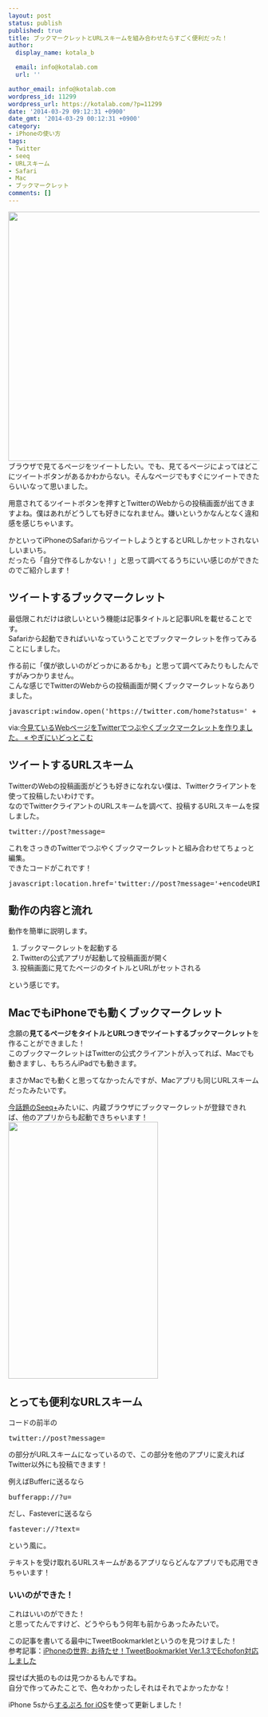 ```yaml
---
layout: post
status: publish
published: true
title: ブックマークレットとURLスキームを組み合わせたらすごく便利だった！
author:
  display_name: kotala_b

  email: info@kotalab.com
  url: ''

author_email: info@kotalab.com
wordpress_id: 11299
wordpress_url: https://kotalab.com/?p=11299
date: '2014-03-29 09:12:31 +0900'
date_gmt: '2014-03-29 00:12:31 +0900'
category:
- iPhoneの使い方
tags:
- Twitter
- seeq
- URLスキーム
- Safari
- Mac
- ブックマークレット
comments: []
---
```

<p><img alt="" src="https://kotalab.com/wp-content/uploads/slooProImg_20140329091227.jpg" width="548" height="499" class="slooProImg" /><br />
ブラウザで見てるページをツイートしたい。でも、見てるページによってはどこにツイートボタンがあるかわからない。そんなページでもすぐにツイートできたらいいなって思いました。</p>
<p>用意されてるツイートボタンを押すとTwitterのWebからの投稿画面が出てきますよね。僕はあれがどうしても好きになれません。嫌いというかなんとなく違和感を感じちゃいます。</p>
<p>かといってiPhoneのSafariからツイートしようとするとURLしかセットされないしいまいち。<br />
だったら「自分で作るしかない！」と思って調べてるうちにいい感じのができたのでご紹介します！</p>
<p><!--more--></p>
<h2>ツイートするブックマークレット</h2>
<p>最低限これだけは欲しいという機能は記事タイトルと記事URLを載せることです。<br />
Safariから起動できればいいなっていうことでブックマークレットを作ってみることにしました。</p>
<p>作る前に「僕が欲しいのがどっかにあるかも」と思って調べてみたりもしたんですがみつかりません。<br />
こんな感じでTwitterのWebからの投稿画面が開くブックマークレットならありました。</p>
<pre class="width-set:true width:548 lang:default decode:true " title="Twitterでつぶやくブックマークレット" >javascript:window.open('https://twitter.com/home?status=' + encodeURIComponent(document.title + ' %C2%BB ' + location.href));void(0)</pre>
<p>via:<a href="http://blog.yagi2.com/?p=808" target="_blank">今見ているWebページをTwitterでつぶやくブックマークレットを作りました。 &laquo; やぎにいどっとこむ</a><a href="https://b.hatena.ne.jp/entry/http://blog.yagi2.com/?p=808" target="_blank"><img border="0" src="https://b.hatena.ne.jp/entry/image/http://blog.yagi2.com/?p=808" alt="" /></a></p>
<h2>ツイートするURLスキーム</h2>
<p>TwitterのWebの投稿画面がどうも好きになれない僕は、Twitterクライアントを使って投稿したいわけです。<br />
なのでTwitterクライアントのURLスキームを調べて、投稿するURLスキームを探しました。</p>
<pre class="width-set:true width:548 lang:default decode:true " >twitter://post?message=</pre>
<p>これをさっきのTwitterでつぶやくブックマークレットと組み合わせてちょっと編集。<br />
できたコードがこれです！</p>
<pre class="width-set:true width:548 lang:default decode:true " >javascript:location.href='twitter://post?message='+encodeURIComponent(document.title+'%5Cn'+document.URL);</pre>
<h2>動作の内容と流れ</h2>
<p>動作を簡単に説明します。</p>
<ol>
<li>ブックマークレットを起動する</li>
<li>Twitterの公式アプリが起動して投稿画面が開く</li>
<li>投稿画面に見てたページのタイトルとURLがセットされる</li>
</ol>
<p>という感じです。</p>
<h2>MacでもiPhoneでも動くブックマークレット</h2>
<p>念願の<strong>見てるページをタイトルとURLつきでツイートするブックマークレット</strong>を作ることができました！<br />
このブックマークレットはTwitterの公式クライアントが入ってれば、Macでも動きますし、もちろんiPadでも動きます。</p>
<p>まさかMacでも動くと思ってなかったんですが、Macアプリも同じURLスキームだったみたいです。</p>
<p><a href="https://www.lifehacker.jp/2014/03/140326tabroid_iphoneseeq.html" target="_blank">今話題のSeeq+</a>みたいに、内蔵ブラウザにブックマークレットが登録できれば、他のアプリからも起動できちゃいます！<br />
<img alt="" src="https://kotalab.com/wp-content/uploads/slooProImg_20140329091228.jpg" width="300" height="514" class="slooProImg" /></p>
<h2>とっても便利なURLスキーム</h2>
<p>コードの前半の</p>
<pre>twitter://post?message=</pre>
<p>の部分がURLスキームになっているので、この部分を他のアプリに変えればTwitter以外にも投稿できます！</p>
<p>例えばBufferに送るなら</p>
<pre>bufferapp://?u=</pre>
<p>だし、Fasteverに送るなら</p>
<pre>fastever://?text=</pre>
<p>という風に。</p>
<p>テキストを受け取れるURLスキームがあるアプリならどんなアプリでも応用できちゃいます！</p>
<h3>いいのができた！</h3>
<p>これはいいのができた！<br />
と思ってたんですけど、どうやらもう何年も前からあったみたいで。</p>
<p>この記事を書いてる最中にTweetBookmarkletというのを見つけました！<br />
参考記事：<a href="http://iphone.uchi.in/article/225676689.html" target="_blank">iPhoneの世界: お待たせ！TweetBookmarklet Ver.1.3でEchofon対応しました</a><a href="https://b.hatena.ne.jp/entry/http://iphone.uchi.in/article/225676689.html" target="_blank"><img border="0" src="https://b.hatena.ne.jp/entry/image/http://iphone.uchi.in/article/225676689.html" alt="" /></a></p>
<p>探せば大抵のものは見つかるもんですね。<br />
自分で作ってみたことで、色々わかったしそれはそれでよかったかな！</p>
<p>iPhone 5sから<a href="https://itunes.apple.com/jp/app/surupuro-for-ios-buroguedita/id436676299?mt=8&uo=4&at=10l4yU" rel="nofollow" target="_blank">するぷろ for iOS</a>を使って更新しました！</p>
